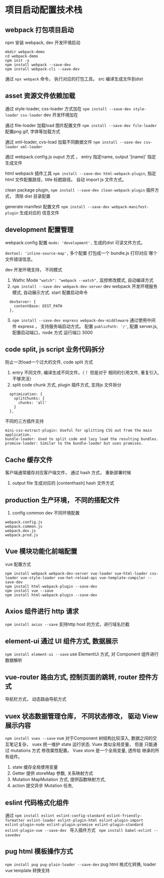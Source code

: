 # 项目启动配置技术栈

## webpack 打包项目启动

npm 安装 webpack, dev 开发环境启动 
```
mkdir webpack-demo
cd webpack-demo
npm init -y
npm install webpack --save-dev
npm install webpack-cli --save-dev
```

通过 ``` npx webpack ``` 命令， 执行对应的打包工具。 src 编译生成文件到dist

## asset 资源文件依赖加载

通过 style-loader, css-loader 方式加在 ``` npm install --save-dev style-loader css-loader ``` dev 开发环境加在

通过 file-loader 加载load 图片配置文件 ``` npm install --save-dev file-loader ``` 配置png gif, 字体等加载方式

通过 xml-loader, cvs-load 加载不同数据文件 ``` npm install --save-dev csv-loader xml-loader ```

通过 webpack.config.js ouput 方式 ， entry 指定name, output '[name]' 指定生成文件 

html webpack 插件工具 ``` npm install --save-dev html-webpack-plugin ```, 指定html 文件配置路径，title 标题路径。 自动 import js 文件方式。

clean package plugin, ``` npm install --save-dev clean-webpack-plugin ``` 插件方式， 清除 dist 目录配置

generate manifest 配置文件 ``` npm install --save-dev webpack-manifest-plugin ``` 生成对应的 信息文件

## development 配置管理

webpack.config 配置 ``` mode: 'development', ``` 生成的dist 可读文件方式。

``` devtool: 'inline-source-map', ``` 多个配置 打包成一个 bundle.js 打印对应 哪个文件错误信息。

dev 开发环境支持， 不同模式
1. Wathc Mode ``` "watch": "webpack --watch", ``` 监控修改模式, 自动编译方式
2. ``` npm install --save-dev webpack-dev-server ``` dev webpack 开发环境服务模式, 自动展示方式.  start 配置启动命令 ```  ```
```
  devServer: {
    contentBase: DIST_PATH
  },
```
3. ``` npm install --save-dev express webpack-dev-middleware ``` 通过使用中间件 express ， 支持服务端启动方式。 配置 ``` publicPath: '/' ```, 配置 server.js, 配置启动端口，node 方式 运行端口 3000

## code split, js script 业务代码拆分
防止一次load一个过大的文件, code split 方式
1. entry 不同文件, 编译生成不同文件。（！ 但是对于 相同的引用文件, 重复引入, 不够灵活）
2. split code chunk 方式, plugin 插件方式, 支持js 文件拆分
```
  optimization: {
    splitChunks: {
      chunks: 'all'
    }
  },
```
不同的三方插件支持
```
mini-css-extract-plugin: Useful for splitting CSS out from the main application.
bundle-loader: Used to split code and lazy load the resulting bundles.
promise-loader: Similar to the bundle-loader but uses promises.
```

## Cache 缓存文件
客户端通常缓存对应客户端文件， 通过 hash 方式， 重新部署时候
1. output file 生成对应的 [contenthash] hash 文件方式

## production 生产环境， 不同的搭配文件
1. config common dev 不同环境配置
```
webpack.config.js
webpack.common.js
webpack.dev.js
webpack.prod.js
```

## Vue 模块功能化前端配置
vue 配置方式
```
npm install webpack webpack-dev-server vue-loader vue-html-loader css-loader vue-style-loader vue-hot-reload-api vue-template-compiler --save-dev
npm install html-webpack-plugin --save-dev
npm install vue --save
npm install html-webpack-plugin --save-dev
```

## Axios 组件进行 http 请求
``` npm install axios --save ``` 支持http host 的方式，进行域名拦截

## element-ui 通过 UI 组件方式, 数据展示
``` npm install element-ui --save ``` use ElementUi 方式, 对 Component 组件进行数据解析

## vue-router 路由方式, 控制页面的跳转, router 控件方式
导航栏方式， 动态路由导航方式

## vuex 状态数据管理仓库， 不同状态修改， 驱动 View 展示内容
``` npm install vuex --save ```
vue 对于Component 树结构比较深入, 数据之间的交互笔记复杂， vuex 统一维护 state 运行状态.
Vuex 类似全局变量， 但是 只能通过 mutations 方式 修改属性配置。
Vuex store 是一个全局变量, 透传给 继承的所有组件。

1. state 缓存全局使用变量
2. Getter 提供 storeMap 参数, 关系映射方式
3. Mutation MapMutation 方式, 提供函数映射方式, 
4. action 提交异步 Mutation 任务, 

## eslint 代码格式化组件
通过 ``` npm install eslint eslint-config-standard eslint-friendly-formatter eslint-loader eslint-plugin-html eslint-plugin-import eslint-plugin-node eslint-plugin-promise eslint-plugin-standard eslint-plugin-vue --save-dev  ``` 导入插件方式
``` npm install babel-eslint --savedev```

## pug html 模板操作方式
``` npm install pug pug-plain-loader --save-dev ``` pug html 格式化转换, loader vue template 转换支持
